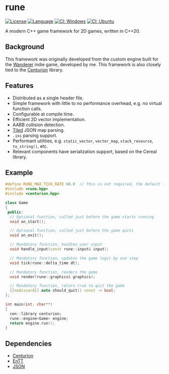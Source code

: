 # rune

[![License](https://img.shields.io/badge/license-MIT-blue.svg)](https://opensource.org/licenses/MIT)
[![Language](https://img.shields.io/badge/C%2B%2B-20-blue.svg)](https://en.wikipedia.org/wiki/C%2B%2B#Standardization)
[![CI: Windows](https://github.com/albin-johansson/rune/actions/workflows/windows.yml/badge.svg?branch=dev)](https://github.com/albin-johansson/rune/actions/workflows/windows.yml)
[![CI: Ubuntu](https://github.com/albin-johansson/rune/actions/workflows/ubuntu.yml/badge.svg?branch=dev)](https://github.com/albin-johansson/rune/actions/workflows/ubuntu.yml)

A modern C++ game framework for 2D games, written in C++20.

## Background

This framework was originally developed from the custom engine built for the
[Wanderer](https://github.com/albin-johansson/wanderer) indie game, developed by me. This framework
is also closely tied to the [Centurion](https://github.com/albin-johansson/centurion) library.

## Features

* Distributed as a single header file.
* Simple framework with little to no performance overhead, e.g. no virtual function calls.
* Configurable at compile time.
* Efficient 2D vector implementation.
* AABB collision detection.
* [Tiled](https://github.com/mapeditor/tiled) JSON map parsing.
* `.ini` parsing support.
* Performant utilities, e.g. `static_vector`, `vector_map`, `stack_resource`, `to_string()`, etc.
* Relevant components have serialization support, based on the Cereal library.

## Example

```C++
#define RUNE_MAX_TICK_RATE 60.0  // This is not required, the default is 120.0
#include <rune.hpp>
#include <centurion.hpp>

class Game
{
 public:
  // Optional function, called just before the game starts running
  void on_start();

  // Optional function, called just before the game quits
  void on_exit();

  // Mandatory function, handles user input
  void handle_input(const rune::input& input);

  // Mandatory function, updates the game logic by one step
  void tick(rune::delta_time dt);

  // Mandatory function, renders the game
  void render(rune::graphics& graphics);

  // Mandatory function, return true to quit the game
  [[nodiscard]] auto should_quit() const -> bool;
};

int main(int, char**) 
{
  cen::library centurion;
  rune::engine<Game> engine;
  return engine.run();
}
```

## Dependencies

* [Centurion](https://github.com/albin-johansson/centurion)
* [EnTT](https://github.com/skypjack/entt)
* [JSON](https://github.com/nlohmann/json)

